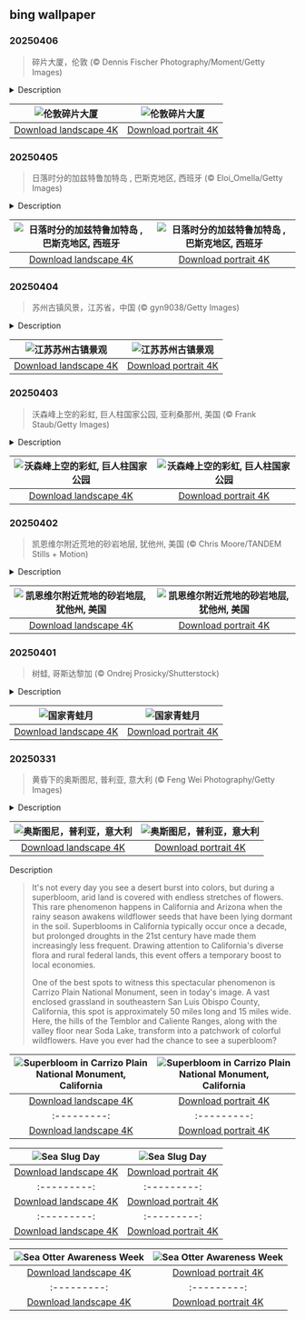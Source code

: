 ## bing wallpaper

### 20250406

> 碎片大厦，伦敦 (© Dennis Fischer Photography/Moment/Getty Images)

<details>
<summary>Description</summary>

> 伦敦天际线中有许多标志性建筑，但没有一座能像碎片大厦一样独具特色。这座玻璃幕墙摩天大楼高达310 米，不仅是英国最高建筑，更成为了现代伦敦的象征。它由意大利建筑师伦佐·皮亚诺设计，他以高科技、轻质且实用的设计风格著称。受教堂尖塔和船桅的启发，他构想出一座线条流畅、逐渐收窄的建筑，能够反射不断变化的天空。大厦于2009 年开始建设，并于2012 年正式落成，成为西欧最高的摩天大楼。
> 
> 碎片大厦坐落于曾经的南华克塔旧址，如今已成为商业、奢华和全景观赏的中心。大楼共有95 层（其中仅72 层可居住），内部设有办公区、餐厅、五星级香格里拉酒店，以及伦敦一些最昂贵的公寓。可持续发展理念也融入了其设计之中，建筑采用高效能源系统，包括冷热电联产系统，使其不仅仅是一座闪耀的城市地标，更是一座注重环保的现代建筑。
> 
> 

</details>

| ![伦敦碎片大厦](https://cn.bing.com/th?id=OHR.ShardLondon2025_ZH-CN0722863055_UHD.jpg&pid=hp&w=400&h=224&rs=1&c=4) | ![伦敦碎片大厦](https://cn.bing.com/th?id=OHR.ShardLondon2025_ZH-CN0722863055_1080x1920.jpg&pid=hp&w=155&h=315&rs=1&c=4) |
|:---------:|:---------:|
| [Download landscape 4K](https://cn.bing.com/th?id=OHR.ShardLondon2025_ZH-CN0722863055_UHD.jpg) | [Download portrait 4K](https://cn.bing.com/th?id=OHR.ShardLondon2025_ZH-CN0722863055_1080x1920.jpg) |

### 20250405

> 日落时分的加兹特鲁加特岛 , 巴斯克地区, 西班牙 (© Eloi_Omella/Getty Images)

<details>
<summary>Description</summary>

> 加兹特鲁加特小岛位于西班牙巴斯克地区比斯开海岸，以其壮丽的风景而闻名。岛顶坐落着圣胡安·德·加兹特卢加切修道院，供奉施洗者圣约翰。这座修道院始建于10 世纪，曾因战争和火灾多次损毁，亦数次重建。如今的建筑矗立在小岛之巅，游客需沿着一条狭窄的石阶小径攀登241 级台阶方能抵达。这里是著名的朝圣地，游客常会敲响教堂的钟三次并许愿。相传施洗者约翰曾踏足此地。站在山顶，可俯瞰比斯开湾崎岖的海岸线，远眺坎塔布连海的壮美风光。加兹特鲁加特因成为美剧《权力的游戏》的取景地而名声大噪。在剧中，它被塑造为坦格利安家族的祖传领地龙石岛。
> 
> 
> 
> 

</details>

| ![日落时分的加兹特鲁加特岛 , 巴斯克地区, 西班牙](https://cn.bing.com/th?id=OHR.GaztelugatxeSunset_ZH-CN0553703567_UHD.jpg&pid=hp&w=400&h=224&rs=1&c=4) | ![日落时分的加兹特鲁加特岛 , 巴斯克地区, 西班牙](https://cn.bing.com/th?id=OHR.GaztelugatxeSunset_ZH-CN0553703567_1080x1920.jpg&pid=hp&w=155&h=315&rs=1&c=4) |
|:---------:|:---------:|
| [Download landscape 4K](https://cn.bing.com/th?id=OHR.GaztelugatxeSunset_ZH-CN0553703567_UHD.jpg) | [Download portrait 4K](https://cn.bing.com/th?id=OHR.GaztelugatxeSunset_ZH-CN0553703567_1080x1920.jpg) |

### 20250404

> 苏州古镇风景，江苏省，中国 (© gyn9038/Getty Images)

<details>
<summary>Description</summary>

> 清明是中国二十四节气之一，源于古代祖先信仰和春祭。至今，扫墓、踏青仍是清明节的主要活动。清明节，春回大地，万物生机，正是人们出门赏春的好时节。
> 
> 今天的图片展示的是苏州古镇的美景。春光明媚，景色宜人。来到水乡古镇，乘一叶扁舟，只见柳树、花树摇曳生姿。你能听到吴侬软语和江南民歌。处处充满诗情画意，美不胜收。
> 
> 

</details>

| ![江苏苏州古镇景观](https://cn.bing.com/th?id=OHR.QingMingY25_ZH-CN9818431198_UHD.jpg&pid=hp&w=400&h=224&rs=1&c=4) | ![江苏苏州古镇景观](https://cn.bing.com/th?id=OHR.QingMingY25_ZH-CN9818431198_1080x1920.jpg&pid=hp&w=155&h=315&rs=1&c=4) |
|:---------:|:---------:|
| [Download landscape 4K](https://cn.bing.com/th?id=OHR.QingMingY25_ZH-CN9818431198_UHD.jpg) | [Download portrait 4K](https://cn.bing.com/th?id=OHR.QingMingY25_ZH-CN9818431198_1080x1920.jpg) |

### 20250403

> 沃森峰上空的彩虹, 巨人柱国家公园, 亚利桑那州, 美国 (© Frank Staub/Getty Images)

<details>
<summary>Description</summary>

> 您是否曾偶然发现彩虹，并感受到一股幸福感？你是否曾想在雨后捕捉阳光下的七彩奇观？从北欧神话中的众神，到爱尔兰妖精的聚宝盆，彩虹一直被赋予神秘的意义。但除了传说，彩虹背后的科学同样引人入胜，德国物理学家狄奥多里克在1304年给出了第一个合理的解释。他发现，阳光进入雨滴后会发生折射，然后在雨滴内反射，再折射出雨滴。这个过程将光线分解成不同的颜色，形成我们看到的光谱。虽然我们知道 “ROYGBIV”（红、橙、黄、绿、蓝、靛、紫）是彩虹的基本颜色，但彩虹实际上包含了数百万种颜色的渐变混合物。
> 
> 并非所有彩虹看起来都相同。当第二道较暗且颜色顺序相反的彩虹出现在主彩虹上方时，便形成了双彩虹。今日图片展示了美国亚利桑那州萨瓜罗国家公园瓦森峰上空的一道绚丽彩虹。在干旱少雨的沙漠景观中，仙人掌与岩石山坡构成的背景下，这道彩虹格外醒目，证明了即使在最干燥的土地上，大自然依然能带来惊喜。
> 
> 

</details>

| ![沃森峰上空的彩虹, 巨人柱国家公园](https://cn.bing.com/th?id=OHR.SaguaroRainbow_ZH-CN0139056375_UHD.jpg&pid=hp&w=400&h=224&rs=1&c=4) | ![沃森峰上空的彩虹, 巨人柱国家公园](https://cn.bing.com/th?id=OHR.SaguaroRainbow_ZH-CN0139056375_1080x1920.jpg&pid=hp&w=155&h=315&rs=1&c=4) |
|:---------:|:---------:|
| [Download landscape 4K](https://cn.bing.com/th?id=OHR.SaguaroRainbow_ZH-CN0139056375_UHD.jpg) | [Download portrait 4K](https://cn.bing.com/th?id=OHR.SaguaroRainbow_ZH-CN0139056375_1080x1920.jpg) |

### 20250402

> 凯恩维尔附近荒地的砂岩地层, 犹他州, 美国 (© Chris Moore/TANDEM Stills + Motion)

<details>
<summary>Description</summary>

> 蜿蜒起伏的砂岩脊绵延于犹他州凯恩维尔荒地，宛如大自然在石头上绘制的笔触。这些地貌由细粒沉积物构成，最初沉积在古代河流三角洲和内陆海洋中，随后逐渐硬化为岩石。随着时间的推移，侵蚀作用穿透了这些地层，露出流动般的波纹状图案。沉积岩层记录着气候变迁和古老地貌的演变。今日图片中，这片荒凉的土地看似毫无生机，但在早春时节，降雨会让大地铺满紫色和黄色的小花。一天的不同时刻，光影不断变化，展现出不同的角度与风貌，为摄影师和游客提供了丰富的观赏体验。尽管这片崎岖不平的地形大部分仍然保持原始状态，但部分区域地势较为平缓，允许游客在无需剧烈攀爬的情况下轻松探索。
> 
> 荒地广布于除南极洲以外的所有大陆。早期探险者在穿越这些艰难地形时遭遇重重困难，因此赋予它们“荒地”之名。古生物学家经常能在这里发现史前生物的化石遗骸。尽管环境极端，这些土地依然孕育着丰富的生命，包括沙漠植物、蜥蜴和鸟类。
> 
> 

</details>

| ![凯恩维尔附近荒地的砂岩地层, 犹他州, 美国](https://cn.bing.com/th?id=OHR.UtahBadlands_ZH-CN9174002963_UHD.jpg&pid=hp&w=400&h=224&rs=1&c=4) | ![凯恩维尔附近荒地的砂岩地层, 犹他州, 美国](https://cn.bing.com/th?id=OHR.UtahBadlands_ZH-CN9174002963_1080x1920.jpg&pid=hp&w=155&h=315&rs=1&c=4) |
|:---------:|:---------:|
| [Download landscape 4K](https://cn.bing.com/th?id=OHR.UtahBadlands_ZH-CN9174002963_UHD.jpg) | [Download portrait 4K](https://cn.bing.com/th?id=OHR.UtahBadlands_ZH-CN9174002963_1080x1920.jpg) |

### 20250401

> 树蛙, 哥斯达黎加 (© Ondrej Prosicky/Shutterstock)

<details>
<summary>Description</summary>

> 青蛙从恐龙时代就已经存在，并进化成了世界上最奇特、最酷的生物。世界上已知的青蛙种类超过4000种，从比一角硬币还小的新几内亚毛蛙到重达7磅以上的巨蛙，它们的形状和大小各不相同。有些青蛙几乎是透明的，比如玻璃蛙，而有些青蛙则剧毒无比。例如，金色毒蛙携带的毒素足以杀死 10个人。如果你认为所有的青蛙都生活在沼泽中，那就来认识一下沙漠雨蛙吧，这是一种又小又胖的两栖动物，通过皮肤吸收水分来适应干旱的环境。
> 
> 青蛙在生态系统中起着至关重要的作用，它们控制昆虫种群，同时也是众多捕食者的食物来源。然而，栖息地丧失、污染和疾病正威胁着许多青蛙物种的生存。许多相关活动聚焦于栖息地保护、繁育计划，以及人们可以采取的简单行动，比如减少花园中的杀虫剂使用。国家青蛙月提醒人们，青蛙不仅仅是后院的“呱呱”歌手，它们还是大自然中不可或缺的重要成员！
> 
> 

</details>

| ![国家青蛙月](https://cn.bing.com/th?id=OHR.TicanFrog_ZH-CN8949758487_UHD.jpg&pid=hp&w=400&h=224&rs=1&c=4) | ![国家青蛙月](https://cn.bing.com/th?id=OHR.TicanFrog_ZH-CN8949758487_1080x1920.jpg&pid=hp&w=155&h=315&rs=1&c=4) |
|:---------:|:---------:|
| [Download landscape 4K](https://cn.bing.com/th?id=OHR.TicanFrog_ZH-CN8949758487_UHD.jpg) | [Download portrait 4K](https://cn.bing.com/th?id=OHR.TicanFrog_ZH-CN8949758487_1080x1920.jpg) |

### 20250331

> 黄昏下的奥斯图尼, 普利亚, 意大利 (© Feng Wei Photography/Getty Images)

<details>
<summary>Description</summary>

> 这座历史悠久的城市坐落在亚得里亚海的山顶，以其迷宫般的白色建筑、蜿蜒的小巷和阳光普照的广场吸引着游客。欢迎来到意大利普利亚大区的奥斯图尼！普利亚位于意大利“靴子”形版图的“脚后跟”，拥有该国大陆地区最长的海岸线，这里不仅有迷人的海滩、壮丽的悬崖，还有如今日图片中的奥斯图尼这样美丽的城市。
> 
> 奥斯图尼被称为“白色之城”，但这些建筑的白色外墙不仅仅是美观，更有实际用途：白色涂层可以反射阳光，从而保持室内凉爽。市中心坐落着哥特式风格的奥斯图尼大教堂，其精美的玫瑰窗可追溯至15世纪。附近 2017 年开放的教区博物馆收藏了来自当地教堂和修道院的珍贵文物，其中包括拜占庭圣像、普利亚雕塑和 18 世纪的蜡制十字架。自由广场是奥斯图尼这座城市的活力中心，这里矗立着圣奥隆佐石柱，以纪念这位在 1657 年拯救奥斯图尼免受瘟疫侵袭的守护神。无论你是热爱历史，还是喜欢漫步于如画的街道，奥斯图尼都能为你带来独特的体验。
> 
> 

</details>

| ![奥斯图尼，普利亚，意大利](https://cn.bing.com/th?id=OHR.ItalyOstuni_ZH-CN8306220080_UHD.jpg&pid=hp&w=400&h=224&rs=1&c=4) | ![奥斯图尼，普利亚，意大利](https://cn.bing.com/th?id=OHR.ItalyOstuni_ZH-CN8306220080_1080x1920.jpg&pid=hp&w=155&h=315&rs=1&c=4) |
|:---------:|:---------:|
| [Download landscape 4K](https://cn.bing.com/th?id=OHR.ItalyOstuni_ZH-CN8306220080_UHD.jpg) | [Download portrait 4K](https://cn.bing.com/th?id=OHR.ItalyOstuni_ZH-CN8306220080_1080x1920.jpg) |tails>
<summary>Description</summary>

> It's not every day you see a desert burst into colors, but during a superbloom, arid land is covered with endless stretches of flowers. This rare phenomenon happens in California and Arizona when the rainy season awakens wildflower seeds that have been lying dormant in the soil. Superblooms in California typically occur once a decade, but prolonged droughts in the 21st century have made them increasingly less frequent. Drawing attention to California's diverse flora and rural federal lands, this event offers a temporary boost to local economies.
> 
> One of the best spots to witness this spectacular phenomenon is Carrizo Plain National Monument, seen in today's image. A vast enclosed grassland in southeastern San Luis Obispo County, California, this spot is approximately 50 miles long and 15 miles wide. Here, the hills of the Temblor and Caliente Ranges, along with the valley floor near Soda Lake, transform into a patchwork of colorful wildflowers. Have you ever had the chance to see a superbloom?
> 
> 

</details>

| ![Superbloom in Carrizo Plain National Monument, California](https://cn.bing.com/th?id=OHR.CarrizoBloom_EN-US2504669059_UHD.jpg&pid=hp&w=400&h=224&rs=1&c=4) | ![Superbloom in Carrizo Plain National Monument, California](https://cn.bing.com/th?id=OHR.CarrizoBloom_EN-US2504669059_1080x1920.jpg&pid=hp&w=155&h=315&rs=1&c=4) |
|:---------:|:---------:|
| [Download landscape 4K](https://cn.bing.com/th?id=OHR.CarrizoBloom_EN-US2504669059_UHD.jpg) | [Download portrait 4K](https://cn.bing.com/th?id=OHR.CarrizoBloom_EN-US2504669059_1080x1920.jpg) |20.jpg) |e 4K](https://cn.bing.com/th?id=OHR.CoralTurtle_EN-US6100263163_UHD.jpg) | [Download portrait 4K](https://cn.bing.com/th?id=OHR.CoralTurtle_EN-US6100263163_1080x1920.jpg) |as_EN-US6430903741_UHD.jpg) | [Download portrait 4K](https://cn.bing.com/th?id=OHR.Calacas_EN-US6430903741_1080x1920.jpg) |.com/th?id=OHR.SealRiver_EN-US6267835630_1080x1920.jpg&pid=hp&w=155&h=315&rs=1&c=4) |
|:---------:|:---------:|
| [Download landscape 4K](https://cn.bing.com/th?id=OHR.SealRiver_EN-US6267835630_UHD.jpg) | [Download portrait 4K](https://cn.bing.com/th?id=OHR.SealRiver_EN-US6267835630_1080x1920.jpg) |e a more fitting name. Someone call Terry.
> 
> 

</details>

| ![Sea Slug Day](https://cn.bing.com/th?id=OHR.SeaAngel_EN-US5531672696_UHD.jpg&pid=hp&w=400&h=224&rs=1&c=4) | ![Sea Slug Day](https://cn.bing.com/th?id=OHR.SeaAngel_EN-US5531672696_1080x1920.jpg&pid=hp&w=155&h=315&rs=1&c=4) |
|:---------:|:---------:|
| [Download landscape 4K](https://cn.bing.com/th?id=OHR.SeaAngel_EN-US5531672696_UHD.jpg) | [Download portrait 4K](https://cn.bing.com/th?id=OHR.SeaAngel_EN-US5531672696_1080x1920.jpg) |OHR.DarkSkyAcadia_EN-US6966527964_1080x1920.jpg) |.bing.com/th?id=OHR.GoldenJellyfish_EN-US6743816471_1080x1920.jpg&pid=hp&w=155&h=315&rs=1&c=4) |
|:---------:|:---------:|
| [Download landscape 4K](https://cn.bing.com/th?id=OHR.GoldenJellyfish_EN-US6743816471_UHD.jpg) | [Download portrait 4K](https://cn.bing.com/th?id=OHR.GoldenJellyfish_EN-US6743816471_1080x1920.jpg) |ng.com/th?id=OHR.LastDollarRoad_EN-US7923638318_UHD.jpg&pid=hp&w=400&h=224&rs=1&c=4) | ![First day of autumn](https://cn.bing.com/th?id=OHR.LastDollarRoad_EN-US7923638318_1080x1920.jpg&pid=hp&w=155&h=315&rs=1&c=4) |
|:---------:|:---------:|
| [Download landscape 4K](https://cn.bing.com/th?id=OHR.LastDollarRoad_EN-US7923638318_UHD.jpg) | [Download portrait 4K](https://cn.bing.com/th?id=OHR.LastDollarRoad_EN-US7923638318_1080x1920.jpg) |ppers who hunted otters to near extinction before they were protected by law. Although sea otter populations have rebounded, they are still considered endangered. Otters live along the Pacific Coast of North America, from California up to Alaska. Although they can walk on land, they almost never find the need or desire to, even when it's nap time. When they're ready for a snooze, they'll raft up, wrap themselves in a strand of kelp to keep them from drifting away, and recline on the world's biggest waterbed.

</details>

| ![Sea Otter Awareness Week](https://cn.bing.com/th?id=OHR.SitkaOtters_EN-US7714053956_UHD.jpg&pid=hp&w=400&h=224&rs=1&c=4) | ![Sea Otter Awareness Week](https://cn.bing.com/th?id=OHR.SitkaOtters_EN-US7714053956_1080x1920.jpg&pid=hp&w=155&h=315&rs=1&c=4) |
|:---------:|:---------:|
| [Download landscape 4K](https://cn.bing.com/th?id=OHR.SitkaOtters_EN-US7714053956_UHD.jpg) | [Download portrait 4K](https://cn.bing.com/th?id=OHR.SitkaOtters_EN-US7714053956_1080x1920.jpg) |oo_EN-US7569665443_UHD.jpg&pid=hp&w=400&h=224&rs=1&c=4) | ![World Bamboo Day](https://cn.bing.com/th?id=OHR.ArashiyamaBamboo_EN-US7569665443_1080x1920.jpg&pid=hp&w=155&h=315&rs=1&c=4) |
|:---------:|:---------:|
| [Download landscape 4K](https://cn.bing.com/th?id=OHR.ArashiyamaBamboo_EN-US7569665443_UHD.jpg) | [Download portrait 4K](https://cn.bing.com/th?id=OHR.ArashiyamaBamboo_EN-US7569665443_1080x1920.jpg) |